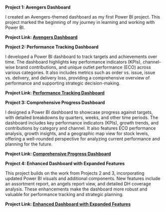 **Project 1: Avengers Dashboard**

I created an Avengers-themed dashboard as my first Power BI project. This project marked the beginning of my journey in learning and working with Power BI.

**Project Link: [Avengers Dashboard](https://shorturl.at/E0s0g)**

**Project 2: Performance Tracking Dashboard**

I developed a Power BI dashboard to track targets and achievements over time. The dashboard highlights key performance indicators (KPIs), channel-wise brand contributions, and unique outlet performance (ECO) across various categories. It also includes metrics such as order vs. issue, issue vs. delivery, and delivery loss, providing a comprehensive overview of performance and supporting strategic decision-making.

**Project Link: [Performance Tracking Dashboard](https://shorturl.at/3qDii)**

**Project 3: Comprehensive Progress Dashboard**

I designed a Power BI dashboard to showcase progress against targets, with detailed breakdowns by quarters, weeks, and other time periods. The dashboard includes key performance indicators (KPIs), growth trends, and contributions by category and channel. It also features ECO performance analysis, growth insights, and a geographic map view for stock levels, offering a well-rounded perspective for analyzing current performance and planning for the future.

**Project Link: [Comprehensive Progress Dashboard](https://shorturl.at/YX1Qx)**

**Project 4: Enhanced Dashboard with Expanded Features**

This project builds on the work from Projects 2 and 3, incorporating updated Power BI visuals and additional components. New features include an assortment report, an angels report view, and detailed DH coverage analysis. These enhancements make the dashboard more robust and valuable for performance tracking and strategic planning.

**Project Link: [Enhanced Dashboard with Expanded Features](https://shorturl.at/3Xn8i)**
